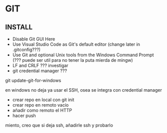 # GIT

## INSTALL

- Disable Git GUI Here
- Use Visual Studio Code as Git's default editor (change later in .gitconfig???)
- Use Git and optional Unix tools from the Windows Command Prompt (??? puede ser util para no tener la puta mierda de mingw)
- LF and CRLF ??? investigar
- git credential manager ???

git update-git-for-windows


en windows no deja ya usar el SSH, osea se integra con credential manager
- crear repo en local con git init
- crear repo en remoto vacío
- añadir como remoto el HTTP
- hacer push

miento, creo que si deja ssh, añadirle ssh y probarlo
